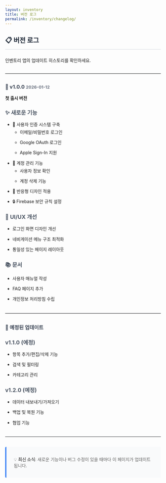 ```yaml
---
layout: inventory
title: 버전 로그
permalink: /inventory/changelog/
---
```


## 📋 버전 로그

인벤토리 앱의 업데이트 히스토리를 확인하세요.

---

### 🎉 v1.0.0 <small style="color:#6b7280;">2026-01-12</small>

**첫 출시 버전**

#### ✨ 새로운 기능
- 🔐 사용자 인증 시스템 구축
  - 이메일/비밀번호 로그인
  - Google OAuth 로그인
  - Apple Sign-In 지원
- 👤 계정 관리 기능
  - 사용자 정보 확인
  - 계정 삭제 기능
- 📱 반응형 디자인 적용
- 🔒 Firebase 보안 규칙 설정

#### 🎨 UI/UX 개선
- 로그인 화면 디자인 개선
- 네비게이션 메뉴 구조 최적화
- 통일성 있는 페이지 레이아웃

#### 📚 문서
- 사용자 매뉴얼 작성
- FAQ 페이지 추가
- 개인정보 처리방침 수립

---

### 📅 예정된 업데이트

#### v1.1.0 (예정)
- 항목 추가/편집/삭제 기능
- 검색 및 필터링
- 카테고리 관리

#### v1.2.0 (예정)
- 데이터 내보내기/가져오기
- 백업 및 복원 기능
- 협업 기능

---

> 💡 **최신 소식**: 새로운 기능이나 버그 수정이 있을 때마다 이 페이지가 업데이트됩니다.

<style>
h2 { color: #1f2937; border-bottom: 2px solid #e5e7eb; padding-bottom: .5rem; margin-bottom: 1.5rem; }
h3 { color: #374151; margin-top: 2rem; margin-bottom: 1rem; }
h4 { color: #4b5563; font-size: 1.1rem; margin-top: 1.5rem; margin-bottom: .75rem; }
ul { line-height: 1.8; }
li { margin-bottom: .5rem; }
hr { border: none; border-top: 1px solid #e5e7eb; margin: 2rem 0; }
blockquote { background: #f9fafb; border-left: 4px solid #3b82f6; padding: 1rem 1.5rem; margin: 1.5rem 0; border-radius: 4px; }
small { font-size: .85rem; }
</style>
